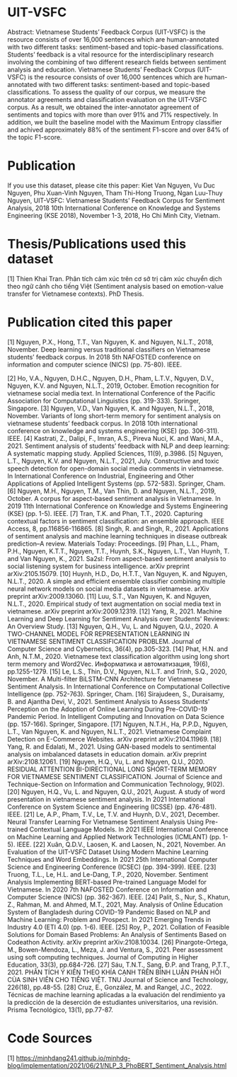 # UIT-VSFC
Abstract: Vietnamese Students’ Feedback Corpus (UIT-VSFC) is the resource consists of over 16,000 sentences which are human-annotated with two different tasks: sentiment-based and topic-based classifications. Students’ feedback is a vital resource for the interdisciplinary research involving the combining of two different research fields between sentiment analysis and education. Vietnamese Students’ Feedback Corpus (UIT-VSFC) is the resource consists of over 16,000 sentences which are human-annotated with two different tasks: sentiment-based and topic-based classifications. To assess the quality of our corpus, we measure the annotator agreements and classification evaluation on the UIT-VSFC corpus. As a result, we obtained the inter-annotator agreement of sentiments and topics with more than over 91% and 71% respectively. In addition, we built the baseline model with the Maximum Entropy classifier and achived approximately 88% of the sentiment F1-score and over 84% of the topic F1-score.

# Publication
If you use this dataset, please cite this paper: Kiet Van Nguyen, Vu Duc Nguyen, Phu Xuan-Vinh Nguyen, Tham Thi-Hong Truong, Ngan Luu-Thuy Nguyen, UIT-VSFC: Vietnamese Students' Feedback Corpus for Sentiment Analysis, 2018 10th International Conference on Knowledge and Systems Engineering (KSE 2018), November 1-3, 2018, Ho Chi Minh City, Vietnam.

# Thesis/Publications used this dataset

[1] Thien Khai Tran. Phân tích cảm xúc trên cơ sở trị cảm xúc chuyển dịch theo ngữ cảnh cho tiếng Việt (Sentiment analysis based on emotion-value transfer for Vietnamese contexts). PhD Thesis.

# Publication cited this paper

[1] Nguyen, P.X., Hong, T.T., Van Nguyen, K. and Nguyen, N.L.T., 2018, November. Deep learning versus traditional classifiers on Vietnamese students’ feedback corpus. In 2018 5th NAFOSTED conference on information and computer science (NICS) (pp. 75-80). IEEE.

[2] Ho, V.A., Nguyen, D.H.C., Nguyen, D.H., Pham, L.T.V., Nguyen, D.V., Nguyen, K.V. and Nguyen, N.L.T., 2019, October. Emotion recognition for vietnamese social media text. In International Conference of the Pacific Association for Computational Linguistics (pp. 319-333). Springer, Singapore.
[3] Nguyen, V.D., Van Nguyen, K. and Nguyen, N.L.T., 2018, November. Variants of long short-term memory for sentiment analysis on vietnamese students’ feedback corpus. In 2018 10th international conference on knowledge and systems engineering (KSE) (pp. 306-311). IEEE.
[4] Kastrati, Z., Dalipi, F., Imran, A.S., Pireva Nuci, K. and Wani, M.A., 2021. Sentiment analysis of students’ feedback with NLP and deep learning: A systematic mapping study. Applied Sciences, 11(9), p.3986.
[5] Nguyen, L.T., Nguyen, K.V. and Nguyen, N.L.T., 2021, July. Constructive and toxic speech detection for open-domain social media comments in vietnamese. In International Conference on Industrial, Engineering and Other Applications of Applied Intelligent Systems (pp. 572-583). Springer, Cham.
[6] Nguyen, M.H., Nguyen, T.M., Van Thin, D. and Nguyen, N.L.T., 2019, October. A corpus for aspect-based sentiment analysis in Vietnamese. In 2019 11th International Conference on Knowledge and Systems Engineering (KSE) (pp. 1-5). IEEE.
[7] Tran, T.K. and Phan, T.T., 2020. Capturing contextual factors in sentiment classification: an ensemble approach. IEEE Access, 8, pp.116856-116865.
[8] Singh, R. and Singh, R., 2021. Applications of sentiment analysis and machine learning techniques in disease outbreak prediction–A review. Materials Today: Proceedings.
[9] Phan, L.L., Pham, P.H., Nguyen, K.T.T., Nguyen, T.T., Huynh, S.K., Nguyen, L.T., Van Huynh, T. and Van Nguyen, K., 2021. Sa2sl: From aspect-based sentiment analysis to social listening system for business intelligence. arXiv preprint arXiv:2105.15079.
[10] Huynh, H.D., Do, H.T.T., Van Nguyen, K. and Nguyen, N.L.T., 2020. A simple and efficient ensemble classifier combining multiple neural network models on social media datasets in vietnamese. arXiv preprint arXiv:2009.13060.
[11] Luu, S.T., Van Nguyen, K. and Nguyen, N.L.T., 2020. Empirical study of text augmentation on social media text in vietnamese. arXiv preprint arXiv:2009.12319.
[12] Yang, R., 2021. Machine Learning and Deep Learning for Sentiment Analysis over Students' Reviews: An Overview Study.
[13] Nguyen, Q.H., Vu, L. and Nguyen, Q.U., 2020. A TWO-CHANNEL MODEL FOR REPRESENTATION LEARNING IN VIETNAMESE SENTIMENT CLASSIFICATION PROBLEM. Journal of Computer Science and Cybernetics, 36(4), pp.305-323.
[14] Phat, H.N. and Anh, N.T.M., 2020. Vietnamese text classification algorithm using long short term memory and Word2Vec. Информатика и автоматизация, 19(6), pp.1255-1279.
[15] Le, L.S., Thin, D.V., Nguyen, N.L.T. and Trinh, S.Q., 2020, November. A Multi-filter BiLSTM-CNN Architecture for Vietnamese Sentiment Analysis. In International Conference on Computational Collective Intelligence (pp. 752-763). Springer, Cham.
[16] Sirajudeen, S., Duraisamy, B. and Ajantha Devi, V., 2021. Sentiment Analysis to Assess Students’ Perception on the Adoption of Online Learning During Pre-COVID-19 Pandemic Period. In Intelligent Computing and Innovation on Data Science (pp. 157-166). Springer, Singapore.
[17] Nguyen, N.T.H., Ha, P.P.D., Nguyen, L.T., Van Nguyen, K. and Nguyen, N.L.T., 2021. Vietnamese Complaint Detection on E-Commerce Websites. arXiv preprint arXiv:2104.11969.
[18] Yang, R. and Edalati, M., 2021. Using GAN-based models to sentimental analysis on imbalanced datasets in education domain. arXiv preprint arXiv:2108.12061.
[19] Nguyen, H.Q., Vu, L. and Nguyen, Q.U., 2020. RESIDUAL ATTENTION BI-DIRECTIONAL LONG SHORT-TERM MEMORY FOR VIETNAMESE SENTIMENT CLASSIFICATION. Journal of Science and Technique-Section on Information and Communication Technology, 9(02).
[20] Nguyen, H.Q., Vu, L. and Nguyen, Q.U., 2021, August. A study of word presentation in vietnamese sentiment analysis. In 2021 International Conference on System Science and Engineering (ICSSE) (pp. 476-481). IEEE.
[21] Le, A.P., Pham, T.V., Le, T.V. and Huynh, D.V., 2021, December. Neural Transfer Learning For Vietnamese Sentiment Analysis Using Pre-trained Contextual Language Models. In 2021 IEEE International Conference on Machine Learning and Applied Network Technologies (ICMLANT) (pp. 1-5). IEEE.
[22] Xuân, Q.D.V., Laosen, K. and Laosen, N., 2021, November. An Evaluation of the UIT-VSFC Dataset Using Modern Machine Learning Techniques and Word Embeddings. In 2021 25th International Computer Science and Engineering Conference (ICSEC) (pp. 394-399). IEEE.
[23] Truong, T.L., Le, H.L. and Le-Dang, T.P., 2020, November. Sentiment Analysis Implementing BERT-based Pre-trained Language Model for Vietnamese. In 2020 7th NAFOSTED Conference on Information and Computer Science (NICS) (pp. 362-367). IEEE.
[24] Palit, S., Nur, S., Khatun, Z., Rahman, M. and Ahmed, M.T., 2021, May. Analysis of Online Education System of Bangladesh during COVID-19 Pandemic Based on NLP and Machine Learning: Problem and Prospect. In 2021 Emerging Trends in Industry 4.0 (ETI 4.0) (pp. 1-6). IEEE.
[25] Roy, P., 2021. Collation of Feasible Solutions for Domain Based Problems: An Analysis of Sentiments Based on Codeathon Activity. arXiv preprint arXiv:2108.10034.
[26] Pinargote-Ortega, M., Bowen-Mendoza, L., Meza, J. and Ventura, S., 2021. Peer assessment using soft computing techniques. Journal of Computing in Higher Education, 33(3), pp.684-726.
[27] Sáu, T.N.T., Sang, Đ.P. and Trang, P.T.T., 2021. PHÂN TÍCH Ý KIẾN THEO KHÍA CẠNH TRÊN BÌNH LUẬN PHẢN HỒI CỦA SINH VIÊN CHO TIẾNG VIỆT. TNU Journal of Science and Technology, 226(18), pp.48-55.
[28] Cruz, E., González, M. and Rangel, J.C., 2022. Técnicas de machine learning aplicadas a la evaluación del rendimiento ya la predicción de la deserción de estudiantes universitarios, una revisión. Prisma Tecnológico, 13(1), pp.77-87.

# Code Sources

[1] https://minhdang241.github.io/minhdg-blog/implementation/2021/06/21/NLP_3_PhoBERT_Sentiment_Analysis.html








